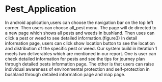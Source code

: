 # Pest_Application

 In android application,users can choose the navigation bar on the top left corner. 
 Then users can choose all_pest menu. The  page will de directed to a new page which shows all pests and weeds in bushland. 
 Then uses can click a pest or weed to see detailed information.(figure3) In detail information page, 
 users can click show location button to see the location and distribution of the specific pest or weed.
 Our system build in iteration 1 meets two deliverables which are mentioned in our report.
 One is user can check detailed information for pests and see the tips for journey plan through detailed pests information page.
 The other is that users can raise individual awareness of environmental protection and 
 self-protection in bushland through detailed information page and map page.
